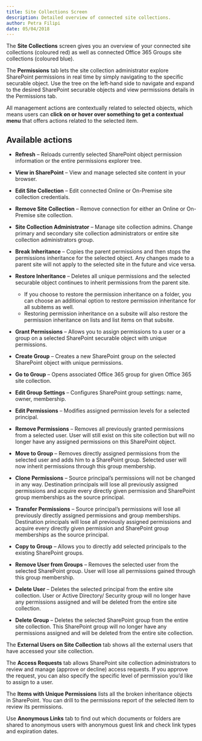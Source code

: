 ```yaml
---
title: Site Collections Screen
description: Detailed overview of connected site collections.
author: Petra Filipi
date: 05/04/2018
---
```


The __Site Collections__ screen gives you an overview of your connected site collections (coloured red) as well as connected Office 365 Groups site collections (coloured blue). 

The __Permissions__ tab lets the site collection administrator explore SharePoint permissions in real time by simply navigating to the specific securable object. Use the tree on the left-hand side to navigate and expand to the desired SharePoint securable objects and view permissions details in the Permissions tab. 

All management actions are contextually related to selected objects, which means users can __click on or hover over something to get a contextual menu__ that offers actions related to the selected item.

## Available actions
* __Refresh__ – Reloads currently selected SharePoint object permission information or the entire permissions explorer tree.
* __View in SharePoint__ – View and manage selected site content in your browser.
* __Edit Site Collection__ – Edit connected Online or On-Premise site collection credentials.
* __Remove Site Collection__ – Remove connection for either an Online or On-Premise site collection.
* __Site Collection Administrator__ – Manage site collection admins. Change primary and secondary site collection administrators or entire site collection administrators group.
* __Break Inheritance__ – Copies the parent permissions and then stops the permissions inheritance for the selected object. Any changes made to a parent site will not apply to the selected site in the future and vice versa.
* __Restore Inheritance__ – Deletes all unique permissions and the selected securable object continues to inherit permissions from the parent site.
    * If you choose to restore the permission inheritance on a folder, you can choose an additional option to restore permission inheritance for all subitems as well.
    * Restoring permission inheritance on a subsite will also restore the permission inheritance on lists and list items on that subsite.

* __Grant Permissions__ – Allows you to assign permissions to a user or a group on a selected SharePoint securable object with unique permissions.
* __Create Group__ – Creates a new SharePoint group on the selected SharePoint object with unique permissions.
* __Go to Group__ – Opens associated Office 365 group for given Office 365 site collection.
* __Edit Group Settings__ – Configures SharePoint group settings: name, owner, membership.
* __Edit Permissions__ – Modifies assigned permission levels for a selected principal.
* __Remove Permissions__ – Removes all previously granted permissions from a selected user. User will still exist on this site collection but will no longer have any assigned permissions on this SharePoint object.
* __Move to Group__ – Removes directly assigned permissions from the selected user and adds him to a SharePoint group. Selected user will now inherit permissions through this group membership.
* __Clone Permissions__ – Source principal’s permissions will not be changed in any way. Destination principals will lose all previously assigned permissions and acquire every directly given permission and SharePoint group memberships as the source principal.
* __Transfer Permissions__ – Source principal’s permissions will lose all previously directly assigned permissions and group memberships. Destination principals will lose all previously assigned permissions and acquire every directly given permission and SharePoint group memberships as the source principal.
* __Copy to Group__ – Allows you to directly add selected principals to the existing SharePoint groups.
* __Remove User from Groups__ – Removes the selected user from the selected SharePoint group. User will lose all permissions gained through this group membership.
* __Delete User__ – Deletes the selected principal from the entire site collection. User or Active Directory/ Security group will no longer have any permissions assigned and will be deleted from the entire site collection.
* __Delete Group__ – Deletes the selected SharePoint group from the entire site collection. This SharePoint group will no longer have any permissions assigned and will be deleted from the entire site collection.

The __External Users on Site Collection__ tab shows all the external users that have accessed your site collection.

The __Access Requests__ tab allows SharePoint site collection administrators to review and manage (approve or decline) access requests. If you approve the request, you can also specify the specific level of permission you’d like to assign to a user. 

The __Items with Unique Permissions__ lists all the broken inheritance objects in SharePoint. You can drill to the permissions report of the selected item to review its permissions.

Use __Anonymous Links__ tab to find out which documents or folders are shared to anonymous users with anonymous guest link and check link types and expiration dates.
